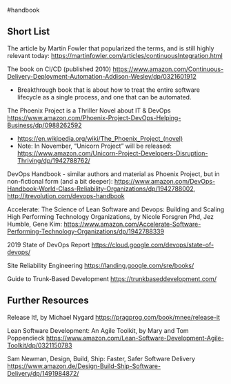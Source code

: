 #handbook

## Short List
The article by Martin Fowler that popularized the terms, and is still highly relevant today:
https://martinfowler.com/articles/continuousIntegration.html 

The book on CI/CD (published 2010) https://www.amazon.com/Continuous-Delivery-Deployment-Automation-Addison-Wesley/dp/0321601912
*	Breakthrough book that is about how to treat the entire software lifecycle as a single process, and one that can be automated.

The Phoenix Project is a Thriller Novel about IT & DevOps https://www.amazon.com/Phoenix-Project-DevOps-Helping-Business/dp/0988262592
*	https://en.wikipedia.org/wiki/The_Phoenix_Project_(novel)
*	Note: In November, “Unicorn Project” will be released: https://www.amazon.com/Unicorn-Project-Developers-Disruption-Thriving/dp/1942788762/

DevOps Handbook - similar authors and material as Phoenix Project, but in non-fictional form (and a bit deeper): https://www.amazon.com/DevOps-Handbook-World-Class-Reliability-Organizations/dp/1942788002, http://itrevolution.com/devops-handbook

Accelerate: The Science of Lean Software and Devops: Building and Scaling High Performing Technology Organizations, by Nicole Forsgren Phd, Jez Humble, Gene Kim: https://www.amazon.com/Accelerate-Software-Performing-Technology-Organizations/dp/1942788339

2019 State of DevOps Report https://cloud.google.com/devops/state-of-devops/

Site Reliability Engineering https://landing.google.com/sre/books/ 

Guide to Trunk-Based Development https://trunkbaseddevelopment.com/ 

## Further Resources

Release It!, by Michael Nygard
https://pragprog.com/book/mnee/release-it

Lean Software Development: An Agile Toolkit, by Mary and Tom Poppendieck
https://www.amazon.com/Lean-Software-Development-Agile-Toolkit/dp/0321150783

Sam Newman, Design, Build, Ship: Faster, Safer Software Delivery
https://www.amazon.de/Design-Build-Ship-Software-Delivery/dp/1491984872/
